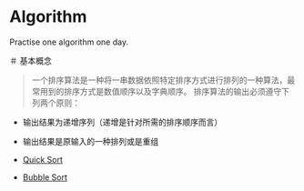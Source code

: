 # Algorithm
Practise one algorithm one day.

＃ 基本概念
>一个排序算法是一种将一串数据依照特定排序方式进行排列的一种算法，最常用到的排序方式是数值顺序以及字典顺序。
排序算法的输出必须遵守下列两个原则：
* 输出结果为递增序列（递增是针对所需的排序顺序而言）
* 输出结果是原输入的一种排列或是重组


* [Quick Sort](https://github.com/ThreeBearsDan/Algorithm/tree/master/quicksort)
* [Bubble Sort](https://github.com/ThreeBearsDan/Algorithm/tree/master/bubblesort)

